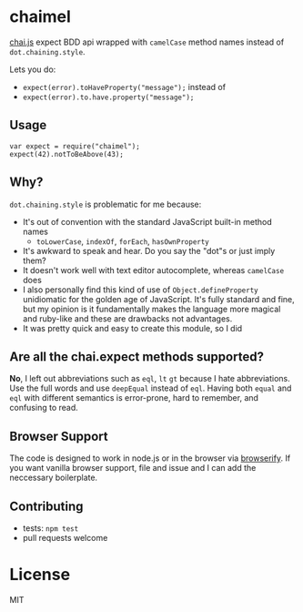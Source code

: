 # chaimel

[chai.js](http://chaijs.com/) expect BDD api wrapped with `camelCase` method names instead of `dot.chaining.style`.

Lets you do:

- `expect(error).toHaveProperty("message");` instead of
- `expect(error).to.have.property("message");`

## Usage
```
var expect = require("chaimel");
expect(42).notToBeAbove(43);
```

## Why?

`dot.chaining.style` is problematic for me because:

- It's out of convention with the standard JavaScript built-in method names
  - `toLowerCase`, `indexOf`, `forEach`,  `hasOwnProperty`
- It's awkward to speak and hear. Do you say the "dot"s or just imply them?
- It doesn't work well with text editor autocomplete, whereas `camelCase` does
- I also personally find this kind of use of `Object.defineProperty` unidiomatic for the golden age of JavaScript. It's fully standard and fine, but my opinion is it fundamentally makes the language more magical and ruby-like and these are drawbacks not advantages.
- It was pretty quick and easy to create this module, so I did

## Are all the chai.expect methods supported?

**No**, I left out abbreviations such as `eql`, `lt` `gt` because I hate abbreviations. Use the full words and use `deepEqual` instead of `eql`. Having both `equal` and `eql` with different semantics is error-prone, hard to remember, and confusing to read.

## Browser Support

The code is designed to work in node.js or in the browser via [browserify](http://browserify.org). If you want vanilla browser support, file and issue and I can add the neccessary boilerplate.

## Contributing

- tests: `npm test`
- pull requests welcome

# License

MIT
